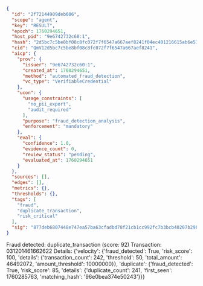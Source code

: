 ```json
{
  "id": "2f72144909deb606",
  "scope": "agent",
  "key": "RESULT",
  "epoch": 1760294651,
  "host_pid": "9e6742732c60:1",
  "hash": "2d5bc7c5be8bf08c8fc072f7f6547a667aef8241f04ec401216615ab6e516eaf",
  "cid": "QmV12d5bc7c5be8bf08c8fc072f7f6547a667aef8241",
  "aicp": {
    "prov": {
      "issuer": "9e6742732c60:1",
      "created_at": 1760294651,
      "method": "automated_fraud_detection",
      "vc_type": "VerifiableCredential"
    },
    "ucon": {
      "usage_constraints": [
        "no_pii_export",
        "audit_required"
      ],
      "purpose": "fraud_detection_analysis",
      "enforcement": "mandatory"
    },
    "eval": {
      "confidence": 1.0,
      "evidence_count": 0,
      "review_status": "pending",
      "evaluated_at": 1760294651
    }
  },
  "sources": [],
  "edges": [],
  "metrics": {},
  "thresholds": {},
  "tags": [
    "fraud",
    "duplicate_transaction",
    "risk_critical"
  ],
  "sig": "877deb6807448e747ea57ba63cfadbd78f21cb1cc992fc7b3bcb40207b298682"
}
```

Fraud detected: duplicate_transaction (score: 92)
Transaction: 031201461662622
Details: {'velocity': {'fraud_detected': True, 'risk_score': 100, 'details': {'transaction_count': 242, 'threshold': 50, 'total_amount': 46492072, 'amount_threshold': 10000000}}, 'duplicate': {'fraud_detected': True, 'risk_score': 85, 'details': {'duplicate_count': 241, 'first_seen': 1760285763, 'matching_hash': '96e0bea374e50243'}}}